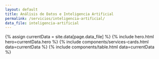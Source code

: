 ```yaml
---
layout: default
title: Análisis de Datos e Inteligencia Artificial
permalink: /servicios/inteligencia-artificial/
data_file: inteligencia-artificial
---
```

{% assign currentData = site.data[page.data_file] %}
{% include hero.html hero=currentData.hero %}
{% include components/services-cards.html data=currentData %}
{% include components/table.html data=currentData %}